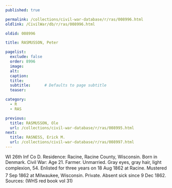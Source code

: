 ```yaml
---
published: true

permalink: /collections/civil-war-database/r/ras/008996.html
oldlink: /CivilWar/db/r/ras/008996.html

oldid: 008996

title: RASMUSSON, Peter

pagelist:
  exclude: false
  order: 8996
  image: 
  alt:
  caption:
  title:
  subtitle:      # Defaults to page subtitle
  teaser:

category: 
  - R 
  - RAS

previous:
  title: RASMUSSON, Ole
  url: /collections/civil-war-database/r/ras/008995.html  
next:
  title: RASNESS, Erick M.
  url: /collections/civil-war-database/r/ras/008997.html   
---
```

WI 26th Inf Co D. Residence: Racine, Racine County, Wisconsin. Born in Denmark. Civil War: Age 21. Farmer. Unmarried. Gray eyes, gray hair, light complexion, 5&#146;4&#148;. Enlisted for three years on 18 Aug 1862 at Racine. Mustered 7 Sep 1862 at Milwaukee, Wisconsin. Private. Absent sick since 9 Dec 1862. Sources: (WHS red book vol 31)